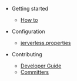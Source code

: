* Getting started
  * [How to](gettingstarted/howto.md)
 
* Configuration
  * [jerverless.properties](configuration/jerverless.properties.md)
  
* Contributing
  * [Developer Guide](contributing/developerguide.md)
  * [Committers](contributing/committers.md)
